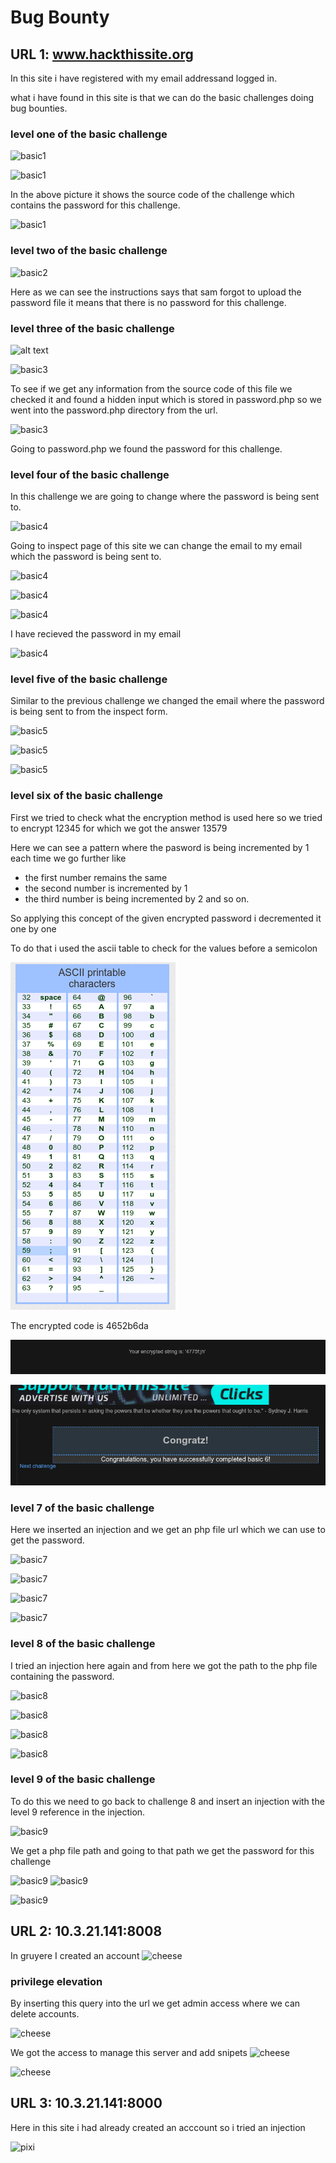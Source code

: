 # Bug Bounty 

## URL 1: www.hackthissite.org

In this site i have registered with my email addressand logged in.

what i have found in this site is that we can do the basic challenges doing bug bounties.

### level one of the basic challenge 

![basic1](/assets/image.png)

![basic1](/assets/Screenshot%20from%202024-05-28%2021-51-31.png)

In the above picture it shows the source code of the challenge which contains the password for this challenge.

![basic1](/assets/Screenshot%20from%202024-05-28%2021-52-22.png)

### level two of the basic challenge

![basic2](/assets/Screenshot%20from%202024-05-28%2021-55-15.png)

Here as we can see the instructions says that sam forgot to upload the password file it means that there is no password for this challenge.

### level three of the basic challenge

![alt text](/assets/image-1.png)

![basic3](/assets/Screenshot%20from%202024-05-28%2021-56-59.png)

To see if we get any information from the source code of this file we checked it and found a hidden input which is stored in password.php so we went into the password.php directory from the url.

![basic3](/assets/Screenshot%20from%202024-05-28%2021-57-26.png)

Going to password.php we found the password for this challenge.

### level four of the basic challenge

In this challenge we are going to change where the password is being sent to.

![basic4](/assets/Screenshot%20from%202024-05-28%2021-58-25.png)

Going to inspect page of this site we can change the email to my email which the password is being sent to.

![basic4](/assets/Screenshot%20from%202024-05-28%2022-00-36.png)

![basic4](/assets/Screenshot%20from%202024-05-28%2022-01-50.png)

![basic4](/assets/Screenshot%20from%202024-05-28%2022-02-13.png)

I have recieved the password in my email 

![basic4](/assets/Screenshot%20from%202024-05-28%2022-04-57.png)

### level five of the basic challenge

Similar to the previous challenge we changed the email where the password is being sent to from the inspect form.

![basic5](/assets/Screenshot%20from%202024-05-28%2022-04-02.png)

![basic5](/assets/Screenshot%20from%202024-05-28%2022-04-42.png)

![basic5](/assets/Screenshot%20from%202024-05-28%2022-05-47.png)

### level six of the basic challenge

First we tried to check what the encryption method is used here so we tried to encrypt 12345 for which we got the answer 13579

Here we can see a pattern where the pasword is being incremented by 1 each time we go further like 
- the first number remains the same 
- the second number is incremented by 1
- the third number is being incremented by 2 and so on.

So applying this concept of the given encrypted password i decremented it one by one 

To do that i used the ascii table to check for the values before a semicolon 

![basic6](image-1.png)

The encrypted code is 4652b6da

![basic6](image.png)

![basic7](image-2.png)

### level 7 of the basic challenge

Here we inserted an injection and we get an php file url which we can use to get the password.

![basic7](/assets/Screenshot%20from%202024-05-30%2020-37-05.png)

![basic7](/assets/Screenshot%20from%202024-05-30%2020-39-12.png)

![basic7](/assets/Screenshot%20from%202024-05-30%2020-39-56.png)

![basic7](/assets/Screenshot%20from%202024-05-30%2020-42-23.png)

### level 8 of the basic challenge 

I tried an injection here again and from here we got the path to the php file containing the password.

![basic8](/assets/Screenshot%20from%202024-05-30%2020-45-40.png)

![basic8](/assets/Screenshot%20from%202024-05-30%2020-46-23.png)

![basic8](/assets/Screenshot%20from%202024-05-30%2020-47-10.png)

![basic8](/assets/Screenshot%20from%202024-05-30%2020-47-49.png)

### level 9 of the basic challenge
To do this we need to go back to challenge 8 and insert an injection with the level 9 reference in the injection. 

![basic9](/assets/Screenshot%20from%202024-05-30%2020-49-31.png)

We get a php file path and going to that path we get the password for this challenge

![basic9](/assets/Screenshot%20from%202024-05-30%2020-49-58.png)
![basic9](/assets/Screenshot%20from%202024-05-30%2020-51-02.png)

![basic9](/assets/Screenshot%20from%202024-05-30%2020-58-30.png)
## URL 2: 10.3.21.141:8008

In gruyere I created an account 
![cheese](/assets/Screenshot%20from%202024-05-30%2013-16-57.png)

### privilege elevation 

By inserting this query into the url we get admin access where we can delete accounts.

![cheese](/assets/Screenshot%20from%202024-05-30%2013-18-51.png)

We got the access to manage this server and add snipets
![cheese](/assets/Screenshot%20from%202024-05-30%2013-23-42.png)

![cheese](/assets/Screenshot%20from%202024-05-30%2013-28-07.png)

## URL 3: 10.3.21.141:8000

Here in this site i had already created an acccount so i tried an injection 

![pixi](/assets/Screenshot%20from%202024-05-30%2020-29-15.png)
